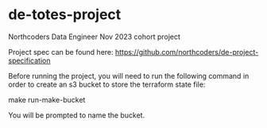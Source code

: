 # de-totes-project

Northcoders Data Engineer Nov 2023 cohort project

Project spec can be found here: https://github.com/northcoders/de-project-specification

Before running the project, you will need to run the following command in order to create an s3 bucket to store the terraform state file:

make run-make-bucket

You will be prompted to name the bucket.

<!-- Update throughout -->